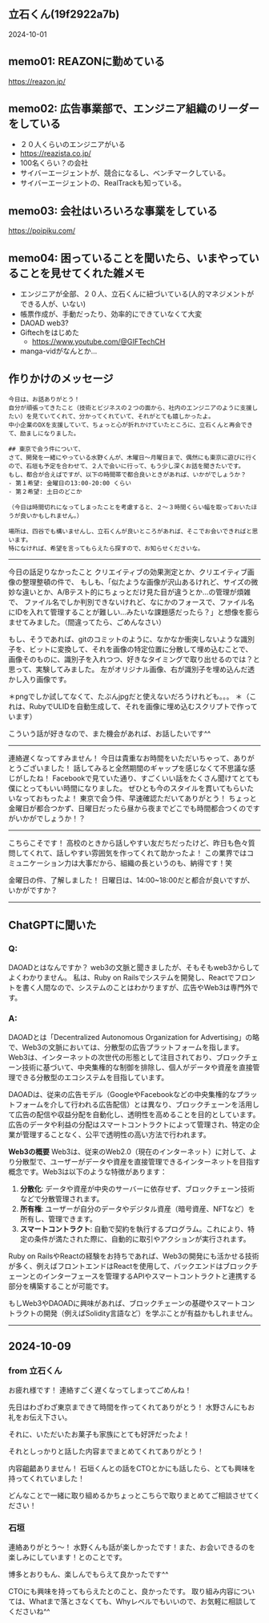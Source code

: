 立石くん(19f2922a7b)
---

2024-10-01

## memo01: REAZONに勤めている
https://reazon.jp/

## memo02: 広告事業部で、エンジニア組織のリーダーをしている
- ２０人くらいのエンジニアがいる
- https://reazista.co.jp/
- 100名くらい？の会社
- サイバーエージェントが、競合になるし、ベンチマークしている。
- サイバーエージェントの、RealTrackも知っている。

## memo03: 会社はいろいろな事業をしている
https://poipiku.com/

## memo04: 困っていることを聞いたら、いまやっていることを見せてくれた雑メモ
- エンジニアが全部、２０人、立石くんに紐づいている(人的マネジメントができる人が、いない)
- 帳票作成が、手動だったり、効率的にできていなくて大変
- DAOAD web3?
- Giftechをはじめた
  - https://www.youtube.com/@GIFTechCH
- manga-vidがなんとか...


## 作りかけのメッセージ
```
今日は、お話ありがとう！
自分が頑張ってきたこと（技術とビジネスの２つの面から、社内のエンジニアのように支援したい）を見ていてくれて、分かってくれていて、それがとても嬉しかったよ。
中小企業のDXを支援していて、ちょっと心が折れかけていたところに、立石くんと再会できて、励ましになりました。

## 東京で会う件について、
さて、開発を一緒にやっている水野くんが、木曜日〜月曜日まで、偶然にも東京に遊びに行くので、石垣も予定を合わせて、２人で会いに行って、もう少し深くお話を聞きたいです。
もし、都合が合えばですが、以下の時間帯で都合良いときがあれば、いかがでしょうか？
- 第１希望: 金曜日の13:00-20:00 くらい
- 第２希望: 土日のどこか

（今日は時間切れになってしまったことを考慮すると、２〜３時間くらい幅を取っておいたほうが良いかもしれません。）

場所は、四谷でも構いませんし、立石くんが良いところがあれば、そこでお会いできればと思います。
特になければ、希望を言ってもらえたら探すので、お知らせくださいな。
```


---
今日の話足りなかったこと
クリエイティブの効果測定とか、クリエイティブ画像の整理整頓の件で、
もしも、「似たような画像が沢山あるけれど、サイズの微妙な違いとか、A/Bテスト的にちょっとだけ見た目が違うとか...の管理が煩雑で、
ファイル名でしか判別できないけれど、なにかのフォースで、ファイル名にIDを入れて管理することが難しい...みたいな課題感だったら？」と想像を膨らませてみました。（間違ってたら、ごめんなさい）

もし、そうであれば、gitのコミットのように、なかなか衝突しないような識別子を、ビットに変換して、それを画像の特定位置に分散して埋め込むことで、
画像そのものに、識別子を入れつつ、好きなタイミングで取り出せるのでは？と思って、実験してみました。
左がオリジナル画像、右が識別子を埋め込んだ透かし入り画像です。

＊pngでしか試してなくて、たぶんjpgだと使えないだろうけれども。。。
＊（これは、RubyでULIDを自動生成して、それを画像に埋め込むスクリプトで作っています）

こういう話が好きなので、また機会があれば、お話したいです^^


---
連絡遅くなってすみません！
今日は貴重なお時間をいただいちゃって、ありがとうございました！
話してみると全然期間のギャップを感じなくて不思議な感じがしたね！
Facebookで見ていた通り、すごくいい話をたくさん聞けてとても僕にとってもいい時間になりました。
ぜひとも今のスタイルを貫いてもらいたいなっておもったよ！
東京で会う件、早速確認ただいてありがとう！
ちょっと金曜日が都合つかず、日曜日だったら昼から夜までどこでも時間都合つくのですがいかがでしょうか！？

---
こちらこそです！
高校のときから話しやすい友だちだったけど、昨日も色々質問してくれて、話しやすい雰囲気を作ってくれて助かったよ！
この業界ではコミュニケーション力は大事だから、組織の長というのも、納得です！笑

金曜日の件、了解しました！
日曜日は、14:00~18:00だと都合が良いですが、いかがですか？


---
## ChatGPTに聞いた
### Q:
DAOADとはなんですか？ web3の文脈と聞きましたが、そもそもweb3からしてよくわかりません。
私は、Ruby on Railsでシステムを開発し、Reactでフロントを書く人間なので、システムのことはわかりますが、広告やWeb3は専門外です。

### A:
DAOADとは「Decentralized Autonomous Organization for Advertising」の略で、Web3の文脈においては、分散型の広告プラットフォームを指します。Web3は、インターネットの次世代の形態として注目されており、ブロックチェーン技術に基づいて、中央集権的な制御を排除し、個人がデータや資産を直接管理できる分散型のエコシステムを目指しています。

DAOADは、従来の広告モデル（GoogleやFacebookなどの中央集権的なプラットフォームを介して行われる広告配信）とは異なり、ブロックチェーンを活用して広告の配信や収益分配を自動化し、透明性を高めることを目的としています。広告のデータや利益の分配はスマートコントラクトによって管理され、特定の企業が管理することなく、公平で透明性の高い方法で行われます。

**Web3の概要**
Web3は、従来のWeb2.0（現在のインターネット）に対して、より分散型で、ユーザーがデータや資産を直接管理できるインターネットを目指す概念です。Web3は以下のような特徴があります：

1. **分散化**: データや資産が中央のサーバーに依存せず、ブロックチェーン技術などで分散管理されます。
2. **所有権**: ユーザーが自分のデータやデジタル資産（暗号資産、NFTなど）を所有し、管理できます。
3. **スマートコントラクト**: 自動で契約を執行するプログラム。これにより、特定の条件が満たされた際に、自動的に取引やアクションが実行されます。

Ruby on RailsやReactの経験をお持ちであれば、Web3の開発にも活かせる技術が多く、例えばフロントエンドはReactを使用して、バックエンドはブロックチェーンとのインターフェースを管理するAPIやスマートコントラクトと連携する部分を構築することが可能です。

もしWeb3やDAOADに興味があれば、ブロックチェーンの基礎やスマートコントラクトの開発（例えばSolidity言語など）を学ぶことが有益かもしれません。









---
## 2024-10-09
### from 立石くん
お疲れ様です！
連絡すごく遅くなってしまってごめんね！

先日はわざわざ東京まできて時間を作ってくれてありがとう！
水野さんにもお礼をお伝え下さい。

それに、いただいたお菓子も家族にとても好評だったよ！

それとしっかりと話した内容までまとめてくれてありがとう！

内容齟齬ありません！
石垣くんとの話をCTOとかにも話したら、とても興味を持ってくれていました！

どんなことで一緒に取り組めるかちょっとこちらで取りまとめてご相談させてください！

### 石垣
連絡ありがとう〜！
水野くんも話が楽しかったです！また、お会いできるのを楽しみにしています！とのことです。

博多とおりもん、楽しんでもらえて良かったです^^

CTOにも興味を持ってもらえたとのこと、良かったです。
取り組み内容については、Whatまで落とさなくても、Whyレベルでもいいので、お気軽に相談してくださいね^^


